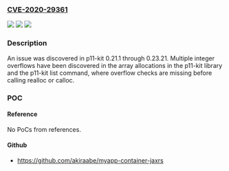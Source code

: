 ### [CVE-2020-29361](https://cve.mitre.org/cgi-bin/cvename.cgi?name=CVE-2020-29361)
![](https://img.shields.io/static/v1?label=Product&message=n%2Fa&color=blue)
![](https://img.shields.io/static/v1?label=Version&message=n%2Fa&color=blue)
![](https://img.shields.io/static/v1?label=Vulnerability&message=n%2Fa&color=brighgreen)

### Description

An issue was discovered in p11-kit 0.21.1 through 0.23.21. Multiple integer overflows have been discovered in the array allocations in the p11-kit library and the p11-kit list command, where overflow checks are missing before calling realloc or calloc.

### POC

#### Reference
No PoCs from references.

#### Github
- https://github.com/akiraabe/myapp-container-jaxrs

